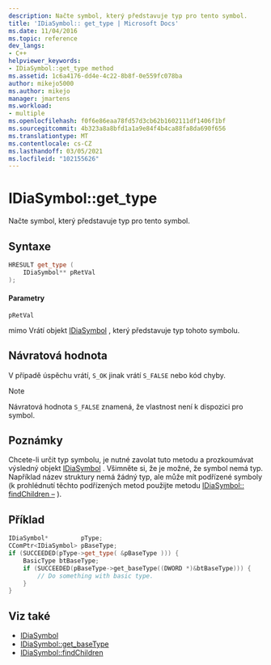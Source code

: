 ```yaml
---
description: Načte symbol, který představuje typ pro tento symbol.
title: 'IDiaSymbol:: get_type | Microsoft Docs'
ms.date: 11/04/2016
ms.topic: reference
dev_langs:
- C++
helpviewer_keywords:
- IDiaSymbol::get_type method
ms.assetid: 1c6a4176-dd4e-4c22-8b8f-0e559fc078ba
author: mikejo5000
ms.author: mikejo
manager: jmartens
ms.workload:
- multiple
ms.openlocfilehash: f0f6e86eaa78fd57d3cb62b1602111df1406f1bf
ms.sourcegitcommit: 4b323a8a8bfd1a1a9e84f4b4ca88fa8da690f656
ms.translationtype: MT
ms.contentlocale: cs-CZ
ms.lasthandoff: 03/05/2021
ms.locfileid: "102155626"
---
```

# <a name="idiasymbolget_type"></a>IDiaSymbol::get_type
Načte symbol, který představuje typ pro tento symbol.

## <a name="syntax"></a>Syntaxe

```C++
HRESULT get_type (
    IDiaSymbol** pRetVal
);
```

#### <a name="parameters"></a>Parametry
`pRetVal`

mimo Vrátí objekt [IDiaSymbol](../../debugger/debug-interface-access/idiasymbol.md) , který představuje typ tohoto symbolu.

## <a name="return-value"></a>Návratová hodnota
V případě úspěchu vrátí, `S_OK` jinak vrátí `S_FALSE` nebo kód chyby.

> [!NOTE]
> Návratová hodnota `S_FALSE` znamená, že vlastnost není k dispozici pro symbol.

## <a name="remarks"></a>Poznámky
Chcete-li určit typ symbolu, je nutné zavolat tuto metodu a prozkoumávat výsledný objekt [IDiaSymbol](../../debugger/debug-interface-access/idiasymbol.md) . Všimněte si, že je možné, že symbol nemá typ. Například název struktury nemá žádný typ, ale může mít podřízené symboly (k prohlédnutí těchto podřízených metod použijte metodu [IDiaSymbol:: findChildren –](../../debugger/debug-interface-access/idiasymbol-findchildren.md) ).

## <a name="example"></a>Příklad

```C++
IDiaSymbol*         pType;
CComPtr<IDiaSymbol> pBaseType;
if (SUCCEEDED(pType->get_type( &pBaseType ))) {
    BasicType btBaseType;
    if (SUCCEEDED(pBaseType->get_baseType((DWORD *)&btBaseType))) {
        // Do something with basic type.
    }
}
```

## <a name="see-also"></a>Viz také
- [IDiaSymbol](../../debugger/debug-interface-access/idiasymbol.md)
- [IDiaSymbol::get_baseType](../../debugger/debug-interface-access/idiasymbol-get-basetype.md)
- [IDiaSymbol::findChildren](../../debugger/debug-interface-access/idiasymbol-findchildren.md)
